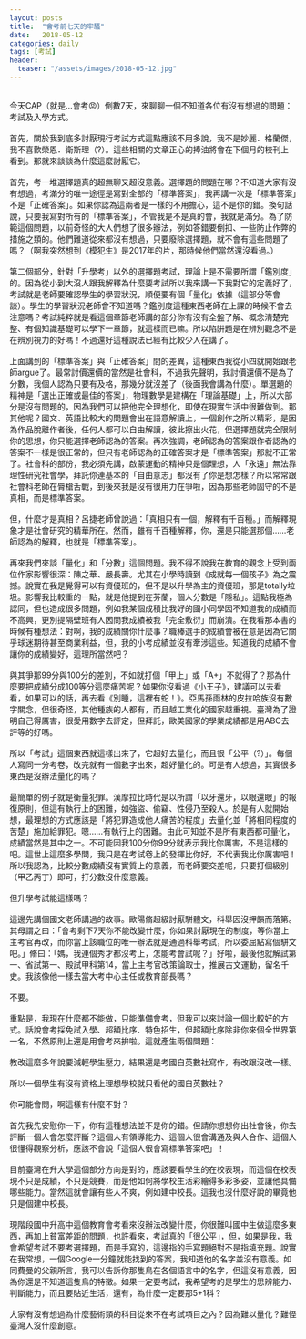 ```yaml
---
layout: posts
title:  "會考前七天的牢騷"
date:   2018-05-12
categories: daily
tags: [考試]
header: 
  teaser: "/assets/images/2018-05-12.jpg"
---
```

<br>
今天CAP（就是...會考😡）倒數7天，來聊聊一個不知道各位有沒有想過的問題：考試及入學方式。<br><br>
首先，關於我到底多討厭現行考試方式這點應該不用多說，我不是妙麗．格蘭傑，我不喜歡榮恩．衛斯理（?）。這些相關的文章正心的捧油將會在下個月的校刊上看到。那就來談談為什麼這麼討厭它。<br><br>
首先，考一堆選擇題真的超無聊又超沒意義。選擇題的問題在哪？不知道大家有沒有想過，考滿分的唯一途徑是寫對全部的「標準答案」，我再講一次是「標準答案」不是「正確答案」。如果你認為這兩者是一樣的不用擔心，這不是你的錯。換句話說，只要我寫對所有的「標準答案」，不管我是不是真的會，我就是滿分。為了防範這個問題，以前奇怪的大人們想了很多辦法，例如答錯要倒扣、一些防止作弊的措施之類的。他們難道從來都沒有想過，只要廢除選擇題，就不會有這些問題了嗎？（啊我突然想到《模犯生》是2017年的片，那時候他們當然還沒看過。）<br><br>
第二個部分，針對「升學考」以外的選擇題考試，理論上是不需要所謂「鑑別度」的。因為從小到大沒人跟我解釋為什麼要考試所以我來講一下我對它的定義好了，考試就是老師要確認學生的學習狀況，順便要有個「量化」依據（這部分等會談）。學生的學習狀況老師會不知道嗎？鑑別度這種東西老師在上課的時候不會去注意嗎？考試純粹就是看這個章節老師講的部分你有沒有全盤了解、概念清楚完整、有個知識基礎可以學下一章節，就這樣而已嘛。所以陷阱題是在辨別觀念不是在辨別視力的好嗎！不過還好這種說法已經有比較少人在講了。<br><br>
上面講到的「標準答案」與「正確答案」間的差異，這種東西我從小四就開始跟老師argue了。最常討價還價的當然是社會科，不過我先聲明，我討價還價不是為了分數，我個人認為只要有及格，那幾分就沒差了（後面我會講為什麼）。單選題的精神是「選出正確或最佳的答案」，物理數學是建構在「理論基礎」上，所以大部分是沒有問題的，因為我們可以把他完全理想化，即使在現實生活中很難做到。那其他呢？國文、英語比較大的問題會出在語意解讀上，一個創作之所以精彩，是因為作品脫離作者後，任何人都可以自由解讀，彼此擦出火花，但選擇題就完全限制你的思想，你只能選擇老師認為的答案。再次強調，老師認為的答案跟作者認為的答案不一樣是很正常的，但只有老師認為的正確答案才是「標準答案」那就不正常了。社會科的部份，我必須先講，啟蒙運動的精神只是個理想，人「永遠」無法靠理性研究社會學，拜託你連基本的「自由意志」都沒有了你是想怎樣？所以常常跟社會科老師在脣槍舌戰，到後來我是沒有很用力在爭啦，因為那些老師固守的不是真相，而是標準答案。<br><br>
但，什麼才是真相？呂捷老師曾說過：「真相只有一個，解釋有千百種。」而解釋現象才是社會研究的精華所在。然而，雖有千百種解釋，你，還是只能選那個……老師認為的解釋，也就是「標準答案」。<br><br>
再來我們來談「量化」和「分數」這個問題。我不得不說我在教育的觀念上受到兩位作家影響很深：陳之華、嚴長壽。尤其在小學時讀到《成就每一個孩子》為之震撼。說實在我是覺得可以有資優班的，但不是以升學為主的資優班，那是totally垃圾。影響我比較重的一點，就是他提到在芬蘭，個人分數是「隱私」。這點我極為認同，但也造成很多問題，例如我某個成積比我好的國小同學因不知道我的成績而不高興，更別提隔壁班有人因問我成績被我「完全敷衍」而崩潰。在我看那本書的時候有種想法：對啊，我的成績關你什麼事？職棒選手的成績會被在意是因為它關乎球迷期待甚至商業利益，但，我的小考成績並沒有牽涉這些。知道我的成績不會讓你的成績變好，這理所當然吧？<br><br>
與其爭那99分與100分的差別，不如就打個「甲上」或「A+」不就得了？那為什麼要把成績分成100等分這麼痛苦呢？如果你沒看過《小王子》，建議可以去看看，如果可以的話，再去看《別睡，這裡有蛇！》。亞馬孫雨林的皮拉哈族沒有數字關念，但很奇怪，其他種族的人都有，而且越工業化的國家越重視。臺灣為了證明自己得厲害，很愛用數字去評定，但拜託，歐美國家的學業成績都是用ABC去評等的好嗎。<br><br>
所以「考試」這個東西就這樣出來了，它超好去量化，而且很「公平（?）」。每個人寫同一分考卷，改完就有一個數字出來，超好量化的。可是有人想過，其實很多東西是沒辦法量化的嗎？<br><br>
最簡單的例子就是衡量犯罪。漢摩拉比時代是以所謂「以牙還牙，以眼還眼」的報復原則，但這有執行上的困難，如強盜、偷竊、性侵乃至殺人。於是有人就開始想，最理想的方式應該是「將犯罪造成他人痛苦的程度」去量化並「將相同程度的苦楚」施加給罪犯。嗯……有執行上的困難。由此可知並不是所有東西都可量化，成績當然是其中之一。不可能因我100分你99分就表示我比你厲害，不是這樣的吧。這世上這麼多學問，我只是在考試卷上的發揮比你好，不代表我比你厲害吧！所以我認為，比較分數成績沒有實質上的意義，而老師要交差呢，只要打個級別（甲乙丙丁）即可，打分數沒什麼意義。<br><br>
但升學考試能這樣嗎？<br><br>
這邊先講個國文老師講過的故事。歐陽脩超級討厭駢體文，科舉因沒押韻而落第。其母謂之曰：「會考剩下7天你不能改變什麼，你如果討厭現在的制度，等你當上主考官再改，而你當上該職位的唯一辦法就是通過科舉考試，所以委屈點寫個駢文吧。」脩曰：「媽，我連個秀才都沒考上，怎能考會試呢？」好啦，最後他就解試第一、省試第一、殿試甲科第14，當上主考官改策論取士，推展古文運動，留名千史。我該像他一樣去當大考中心主任或教育部長嗎？<br><br>
不要。<br><br>
重點是，我現在什麼都不能做，只能準備會考，但我可以來討論一個比較好的方式。話說會考採免試入學、超額比序、特色招生，但超額比序除非你來個全世界第一名，不然原則上還是用會考來拚啦。這就產生兩個問題：<br><br>
教改這麼多年說要減輕學生壓力，結果還是考國自英數社寫作，有改跟沒改一樣。<br><br>
所以一個學生有沒有資格上理想學校就只看他的國自英數社？<br><br>
你可能會問，啊這樣有什麼不對？<br><br>
首先我先安慰你一下，你有這種想法並不是你的錯。但請你想想你出社會後，你去評斷一個人會怎麼評斷？這個人有領導能力、這個人很會溝通及與人合作、這個人很懂得觀察分析，應該不會說「這個人很會寫標準答案吧」！<br><br>
目前臺灣在升大學這個部分方向是對的，應該要看學生的在校表現，而這個在校表現不只是成績，不只是競賽，而是他如何將學校生活彩繪得多彩多姿，並讓他具備哪些能力。當然這就會讓有些人不爽，例如建中校長。這我也沒什麼好說的畢竟他只是個建中校長。<br><br>
現階段國中升高中這個教育會考看來沒辦法改變什麼，你很難叫國中生做這麼多東西，再加上貧富差距的問題，也許看來，考試真的「很公平」，但，如果是我，我會希望考試不要考選擇題，而是手寫的，這邊指的手寫題絕對不是指填充題。說實在我常想，一個Google一分鐘就能找到的答案，我知道他的名字並沒有意義。如同費曼的父親所言，我可以告訴你那隻鳥在各個語言中的名字，但這沒有意義，因為你還是不知道這隻鳥的特徵。如果一定要考試，我希望考的是學生的思辨能力、判斷能力，而且要貼近生活，還有，為什麼一定要那5+1科？<br><br>
大家有沒有想過為什麼藝術類的科目從來不在考試項目之內？因為難以量化？難怪臺灣人沒什麼創意。<br><br>